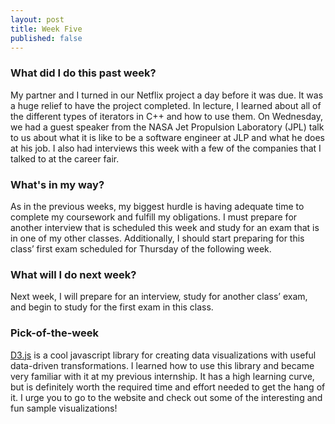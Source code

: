 ```yaml
---
layout: post
title: Week Five
published: false
---
```


### What did I do this past week?
My partner and I turned in our Netflix project a day before it was due. It was a huge relief to have the project completed. In lecture, I learned about all of the 
different types of iterators in C++ and how to use them. On Wednesday, we had a guest speaker from the NASA Jet Propulsion Laboratory (JPL) talk to us 
about what it is like to be a software engineer at JLP and what he does at his job. I also had interviews this week with a few of the companies that I talked to 
at the career fair.

### What's in my way?
As in the previous weeks, my biggest hurdle is having adequate time to complete my coursework and fulfill my obligations. I must prepare for another interview that is scheduled this week and study for an exam that is in one of my other classes. Additionally, I should start preparing for this class’ first exam scheduled for Thursday of the following week.

### What will I do next week?
Next week, I will prepare for an interview, study for another class’ exam, and begin to study for the first exam in this class. 

### Pick-of-the-week
[D3.js](https://d3js.org/) is a cool javascript library for creating data visualizations with useful data-driven transformations. I learned how to use this library and became very familiar with it at my previous internship. It has a high learning curve, but is definitely worth the required time and effort needed to get the hang of it. I urge you to go to the website and check out some of the interesting and fun sample visualizations!
